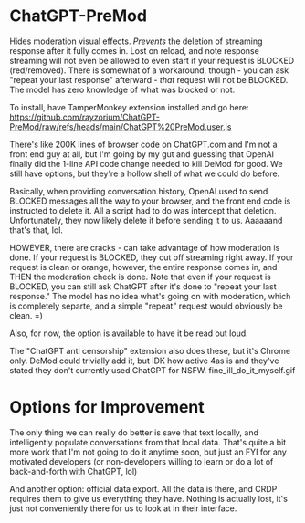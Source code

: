# ChatGPT-PreMod
Hides moderation visual effects. _Prevents_ the deletion of streaming response after it fully comes in. Lost on reload, and note response streaming will not even be allowed to even start if your request is BLOCKED (red/removed). There is somewhat of a workaround, though - you can ask "repeat your last response" afterward - _that_ request will not be BLOCKED. The model has zero knowledge of what was blocked or not.

To install, have TamperMonkey extension installed and go here: https://github.com/rayzorium/ChatGPT-PreMod/raw/refs/heads/main/ChatGPT%20PreMod.user.js

There's like 200K lines of browser code on ChatGPT.com and I'm not a front end guy at all, but I'm going by my gut and guessing that OpenAI finally did the 1-line API code change needed to kill DeMod for good. We still have options, but they're a hollow shell of what we could do before. 

Basically, when providing conversation history, OpenAI used to send BLOCKED messages all the way to your browser, and the front end code is instructed to delete it. All a script had to do was intercept that deletion. Unfortunately, they now likely delete it before sending it to us. Aaaaaand that's that, lol.

HOWEVER, there are cracks - can take advantage of how moderation is done. If your request is BLOCKED, they cut off streaming right away. If your request is clean or orange, however, the entire response comes in, and  THEN the moderation check is done. Note that even if your request is BLOCKED, you can still ask ChatGPT after it's done to "repeat your last response." The model has no idea what's going on with moderation, which is completely separte, and a simple "repeat" request would obviously be clean. =)

Also, for now, the option is available to have it be read out loud.

The "ChatGPT anti censorship" extension also does these, but it's Chrome only. DeMod could trivially add it, but IDK how active 4as is and they've stated they don't currently used ChatGPT for NSFW. fine_ill_do_it_myself.gif

# Options for Improvement
The only thing we can really do better is save that text locally, and intelligently populate conversations from that local data. That's quite a bit more work that I'm not going to do it anytime soon, but just an FYI for any motivated developers (or non-developers willing to learn or do a lot of back-and-forth with ChatGPT, lol)

And another option: official data export. All the data is there, and CRDP requires them to give us everything they have. Nothing is actually lost, it's just not conveniently there for us to look at in their interface.
